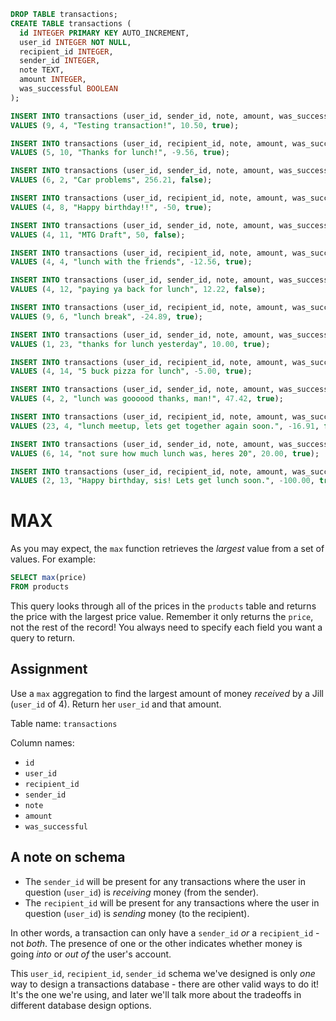 ```sql
DROP TABLE transactions;
CREATE TABLE transactions (
  id INTEGER PRIMARY KEY AUTO_INCREMENT, 
  user_id INTEGER NOT NULL,
  recipient_id INTEGER, 
  sender_id INTEGER, 
  note TEXT, 
  amount INTEGER,
  was_successful BOOLEAN
);

INSERT INTO transactions (user_id, sender_id, note, amount, was_successful)
VALUES (9, 4, "Testing transaction!", 10.50, true);

INSERT INTO transactions (user_id, recipient_id, note, amount, was_successful)
VALUES (5, 10, "Thanks for lunch!", -9.56, true);

INSERT INTO transactions (user_id, sender_id, note, amount, was_successful)
VALUES (6, 2, "Car problems", 256.21, false);

INSERT INTO transactions (user_id, recipient_id, note, amount, was_successful)
VALUES (4, 8, "Happy birthday!!", -50, true);

INSERT INTO transactions (user_id, sender_id, note, amount, was_successful)
VALUES (4, 11, "MTG Draft", 50, false);

INSERT INTO transactions (user_id, recipient_id, note, amount, was_successful)
VALUES (4, 4, "lunch with the friends", -12.56, true);

INSERT INTO transactions (user_id, sender_id, note, amount, was_successful)
VALUES (4, 12, "paying ya back for lunch", 12.22, false);

INSERT INTO transactions (user_id, recipient_id, note, amount, was_successful)
VALUES (9, 6, "lunch break", -24.89, true);

INSERT INTO transactions (user_id, sender_id, note, amount, was_successful)
VALUES (1, 23, "thanks for lunch yesterday", 10.00, true);

INSERT INTO transactions (user_id, recipient_id, note, amount, was_successful)
VALUES (4, 14, "5 buck pizza for lunch", -5.00, true);

INSERT INTO transactions (user_id, sender_id, note, amount, was_successful)
VALUES (4, 2, "lunch was goooood thanks, man!", 47.42, true);

INSERT INTO transactions (user_id, recipient_id, note, amount, was_successful)
VALUES (23, 4, "lunch meetup, lets get together again soon.", -16.91, false);

INSERT INTO transactions (user_id, sender_id, note, amount, was_successful)
VALUES (6, 14, "not sure how much lunch was, heres 20", 20.00, true);

INSERT INTO transactions (user_id, recipient_id, note, amount, was_successful)
VALUES (2, 13, "Happy birthday, sis! Lets get lunch soon.", -100.00, true);
```

# MAX

As you may expect, the `max` function retrieves the *largest* value from a set of values. For example:

```SQL
SELECT max(price)
FROM products
```

This query looks through all of the prices in the `products` table and returns the price with the largest price value. Remember it only returns the `price`, not the rest of the record! You always need to specify each field you want a query to return.

## Assignment

Use a `max` aggregation to find the largest amount of money *received* by a Jill (`user_id` of 4). Return her `user_id` and that amount.

Table name: `transactions`

Column names:

* `id`
* `user_id`
* `recipient_id`
* `sender_id`
* `note`
* `amount`
* `was_successful`

## A note on schema

* The `sender_id` will be present for any transactions where the user in question (`user_id`) is *receiving* money (from the sender).
* The `recipient_id` will be present for any transactions where the user in question (`user_id`) is *sending* money (to the recipient).

In other words, a transaction can only have a `sender_id` *or* a `recipient_id` - not *both*. The presence of one or the other indicates whether money is going *into* or *out of* the user's account.

This `user_id`, `recipient_id`, `sender_id` schema we've designed is only *one* way to design a transactions database - there are other valid ways to do it! It's the one we're using, and later we'll talk more about the tradeoffs in different database design options.
